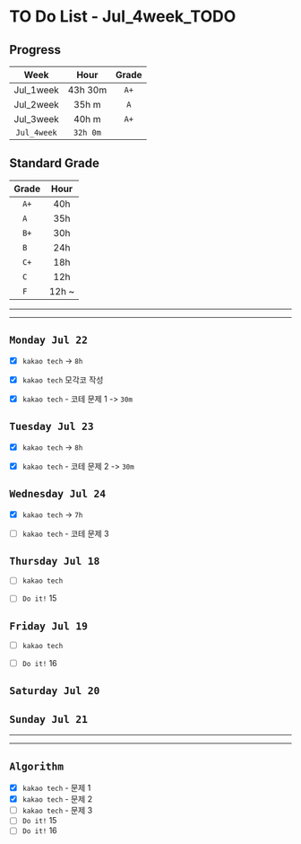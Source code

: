 # TO Do List - Jul_4week_TODO

## Progress
| Week | Hour | Grade |
|:---:|:---:|:---:|
|Jul_1week|43h 30m|`A+`|
|Jul_2week|35h m|`A`|
|Jul_3week|40h m|`A+`|
|`Jul_4week`|`32h 0m`||

## Standard Grade
| Grade | Hour |
|:---:|:---:|
|`A+`|40h|
|`A `|35h|
|`B+`|30h|
|`B `|24h|
|`C+`|18h|
|`C `|12h|
|`F `|12h ~|


---
---

## `Monday Jul 22`
- [x] `kakao tech` -> `8h`
- [x] `kakao tech` 모각코 작성
- [x] `kakao tech` - 코테 문제 1 -> `30m`


## `Tuesday Jul 23` 
- [x] `kakao tech` -> `8h`
- [x] `kakao tech` - 코테 문제 2 -> `30m`


## `Wednesday Jul 24` 
- [x] `kakao tech` -> `7h`
- [ ] `kakao tech` - 코테 문제 3


## `Thursday Jul 18`
- [ ] `kakao tech`
- [ ] `Do it!` 15


## `Friday Jul 19` 
- [ ] `kakao tech`
- [ ] `Do it!` 16


## `Saturday Jul 20` 



## `Sunday Jul 21` 




---
---
## `Algorithm`
- [x] `kakao tech` - 문제 1
- [x] `kakao tech` - 문제 2
- [ ] `kakao tech` - 문제 3
- [ ] `Do it!` 15
- [ ] `Do it!` 16

<!-- ### 알고리즘 유형
1. 정렬
2. 그래프 탐색 BFS, DFS
3. DP
4. 자료구조 -> 우선순위 큐 마스터
5. 문자열 알고리즘 ?? 아니면 투 포인터 정도

> 요구사항 정리하기, 테스트케이스 짜보기(소수 테스트케이스가 유리, 11되면 거의 다 됨) -->



<!-- ## `Spring` -> `h m` -->

<!-- ## `etc.` -> `h m` -->


<br><br>

<!-- > `개인공부` : `6h 30m` -> `25h 36m` -> `22h 19m` -> -->

<br><br>

<!-- 
## `Java`
## `OPIc`
## `토익` 
-->




